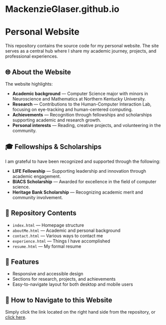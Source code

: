 # MackenzieGlaser.github.io
# Personal Website  

This repository contains the source code for my personal website. The site serves as a central hub where I share my academic journey, projects, and professional experiences.  

## 🌐 About the Website  
The website highlights:  
- **Academic background** — Computer Science major with minors in Neuroscience and Mathematics at Northern Kentucky University.  
- **Research** — Contributions to the Human-Computer Interaction Lab, focusing on eye-tracking and human-centered computing.  
- **Achievements** — Recognition through fellowships and scholarships supporting academic and research growth.  
- **Personal interests** — Reading, creative projects, and volunteering in the community.  

## 🎓 Fellowships & Scholarships  
I am grateful to have been recognized and supported through the following:  
- **LIFE Fellowship** — Supporting leadership and innovation through academic engagement.  
- **BIACS Scholarship** — Awarded for excellence in the field of computer science.  
- **Heritage Bank Scholarship** — Recognizing academic merit and community involvement.  

## 📂 Repository Contents  
- `index.html` — Homepage structure  
- `aboutMe.html` — Academic and personal background  
- `contact.html` — Various ways to contact me 
- `experience.html` — Things I have accomplished
- `resume.html` — My formal resume 

## 🚀 Features  
- Responsive and accessible design  
- Sections for research, projects, and achievements  
- Easy-to-navigate layout for both desktop and mobile users  

## 🔧 How to Navigate to this Website
Simply click the link located on the right hand side from the repository, or <a href="https://glaserm6.github.io/MackenzieGlaser.github.io/index.html">click here</a>.

